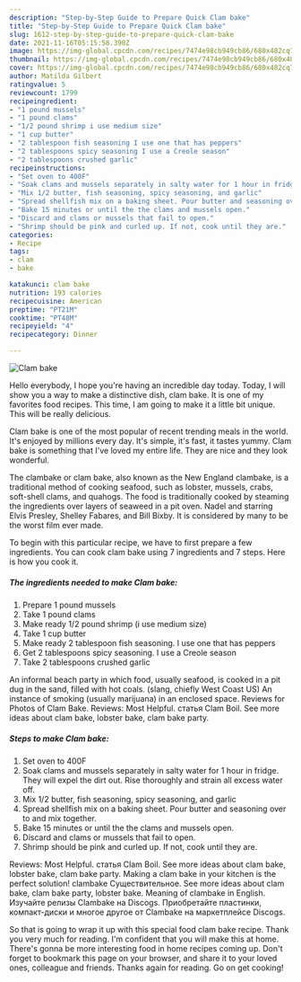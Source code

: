 ```yaml
---
description: "Step-by-Step Guide to Prepare Quick Clam bake"
title: "Step-by-Step Guide to Prepare Quick Clam bake"
slug: 1612-step-by-step-guide-to-prepare-quick-clam-bake
date: 2021-11-16T05:15:58.390Z
image: https://img-global.cpcdn.com/recipes/7474e98cb949cb86/680x482cq70/clam-bake-recipe-main-photo.jpg
thumbnail: https://img-global.cpcdn.com/recipes/7474e98cb949cb86/680x482cq70/clam-bake-recipe-main-photo.jpg
cover: https://img-global.cpcdn.com/recipes/7474e98cb949cb86/680x482cq70/clam-bake-recipe-main-photo.jpg
author: Matilda Gilbert
ratingvalue: 5
reviewcount: 1799
recipeingredient:
- "1 pound mussels"
- "1 pound clams"
- "1/2 pound shrimp i use medium size"
- "1 cup butter"
- "2 tablespoon fish seasoning I use one that has peppers"
- "2 tablespoons spicy seasoning I use a Creole season"
- "2 tablespoons crushed garlic"
recipeinstructions:
- "Set oven to 400F"
- "Soak clams and mussels separately in salty water for 1 hour in fridge. They will expel the dirt out. Rise thoroughly and strain all excess water off."
- "Mix 1/2 butter, fish seasoning, spicy seasoning, and garlic"
- "Spread shellfish mix on a baking sheet. Pour butter and seasoning over to and mix together."
- "Bake 15 minutes or until the the clams and mussels open."
- "Discard and clams or mussels that fail to open."
- "Shrimp should be pink and curled up. If not, cook until they are."
categories:
- Recipe
tags:
- clam
- bake

katakunci: clam bake 
nutrition: 193 calories
recipecuisine: American
preptime: "PT21M"
cooktime: "PT48M"
recipeyield: "4"
recipecategory: Dinner

---
```



![Clam bake](https://img-global.cpcdn.com/recipes/7474e98cb949cb86/680x482cq70/clam-bake-recipe-main-photo.jpg)

Hello everybody, I hope you're having an incredible day today. Today, I will show you a way to make a distinctive dish, clam bake. It is one of my favorites food recipes. This time, I am going to make it a little bit unique. This will be really delicious.

Clam bake is one of the most popular of recent trending meals in the world. It's enjoyed by millions every day. It's simple, it's fast, it tastes yummy. Clam bake is something that I've loved my entire life. They are nice and they look wonderful.

The clambake or clam bake, also known as the New England clambake, is a traditional method of cooking seafood, such as lobster, mussels, crabs, soft-shell clams, and quahogs. The food is traditionally cooked by steaming the ingredients over layers of seaweed in a pit oven. Nadel and starring Elvis Presley, Shelley Fabares, and Bill Bixby. It is considered by many to be the worst film ever made.


To begin with this particular recipe, we have to first prepare a few ingredients. You can cook clam bake using 7 ingredients and 7 steps. Here is how you cook it.

<!--inarticleads1-->

##### The ingredients needed to make Clam bake:

1. Prepare 1 pound mussels
1. Take 1 pound clams
1. Make ready 1/2 pound shrimp (i use medium size)
1. Take 1 cup butter
1. Make ready 2 tablespoon fish seasoning. I use one that has peppers
1. Get 2 tablespoons spicy seasoning. I use a Creole season
1. Take 2 tablespoons crushed garlic


An informal beach party in which food, usually seafood, is cooked in a pit dug in the sand, filled with hot coals. (slang, chiefly West Coast US) An instance of smoking (usually marijuana) in an enclosed space. Reviews for Photos of Clam Bake. Reviews: Most Helpful. статья Clam Boil. See more ideas about clam bake, lobster bake, clam bake party. 

<!--inarticleads2-->

##### Steps to make Clam bake:

1. Set oven to 400F
1. Soak clams and mussels separately in salty water for 1 hour in fridge. They will expel the dirt out. Rise thoroughly and strain all excess water off.
1. Mix 1/2 butter, fish seasoning, spicy seasoning, and garlic
1. Spread shellfish mix on a baking sheet. Pour butter and seasoning over to and mix together.
1. Bake 15 minutes or until the the clams and mussels open.
1. Discard and clams or mussels that fail to open.
1. Shrimp should be pink and curled up. If not, cook until they are.


Reviews: Most Helpful. статья Clam Boil. See more ideas about clam bake, lobster bake, clam bake party. Making a clam bake in your kitchen is the perfect solution! clambake Существительное. See more ideas about clam bake, clam bake party, lobster bake. Meaning of clambake in English. Изучайте релизы Clambake на Discogs. Приобретайте пластинки, компакт-диски и многое другое от Clambake на маркетплейсе Discogs. 

So that is going to wrap it up with this special food clam bake recipe. Thank you very much for reading. I'm confident that you will make this at home. There's gonna be more interesting food in home recipes coming up. Don't forget to bookmark this page on your browser, and share it to your loved ones, colleague and friends. Thanks again for reading. Go on get cooking!
